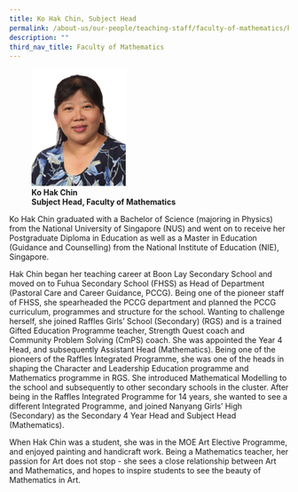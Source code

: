 ```yaml
---
title: Ko Hak Chin, Subject Head
permalink: /about-us/our-people/teaching-staff/faculty-of-mathematics/ko-hak-chin/
description: ""
third_nav_title: Faculty of Mathematics
---
```

<figure>
<img style="width:40%" src="/images/math_full_ko-hak-chin_photo-01.jpg">
<figcaption> <strong>Ko Hak Chin<br>
Subject Head, Faculty of Mathematics</strong>
</figcaption>
</figure>

Ko Hak Chin graduated with a Bachelor of Science (majoring in Physics) from the National University of Singapore (NUS) and went on to receive her Postgraduate Diploma in Education as well as a Master in Education (Guidance and Counselling) from the National Institute of Education (NIE), Singapore.

  

Hak Chin began her teaching career at Boon Lay Secondary School and moved on to Fuhua Secondary School (FHSS) as Head of Department (Pastoral Care and Career Guidance, PCCG). Being one of the pioneer staff of FHSS, she spearheaded the PCCG department and planned the PCCG curriculum, programmes and structure for the school. Wanting to challenge herself, she joined Raffles Girls’ School (Secondary) (RGS) and is a trained Gifted Education Programme teacher, Strength Quest coach and Community Problem Solving (CmPS) coach. She was appointed the Year 4 Head, and subsequently Assistant Head (Mathematics). Being one of the pioneers of the Raffles Integrated Programme, she was one of the heads in shaping the Character and Leadership Education programme and Mathematics programme in RGS. She introduced Mathematical Modelling to the school and subsequently to other secondary schools in the cluster. After being in the Raffles Integrated Programme for 14 years, she wanted to see a different Integrated Programme, and joined Nanyang Girls’ High (Secondary) as the Secondary 4 Year Head and Subject Head (Mathematics).

  

When Hak Chin was a student, she was in the MOE Art Elective Programme, and enjoyed painting and handicraft work. Being a Mathematics teacher, her passion for Art does not stop - she sees a close relationship between Art and Mathematics, and hopes to inspire students to see the beauty of Mathematics in Art.